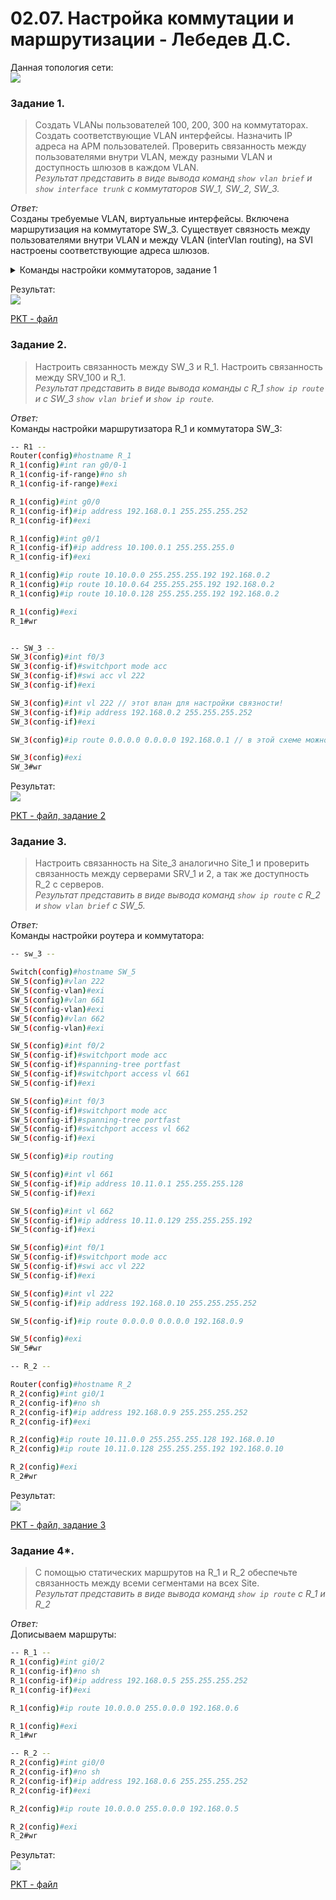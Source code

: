 # 02.07. Настройка коммутации и маршрутизации - Лебедев Д.С.
Данная топология сети:  
![](_attachments/02.07-00-00.png)  


### Задание 1.
> Создать VLANы пользователей 100, 200, 300 на коммутаторах. Создать соответствующие VLAN интерфейсы. Назначить IP адреса на АРМ пользователей. Проверить связанность между пользователями внутри VLAN, между разными VLAN и доступность шлюзов в каждом VLAN.  
> *Результат представить в виде вывода команд `show vlan brief` и `show interface trunk` с коммутаторов SW_1, SW_2, SW_3.*

*Ответ:*  
Созданы требуемые VLAN, виртуальные интерфейсы. Включена маршрутизация на коммутаторе SW_3. Существует связность между пользователями внутри VLAN  и между VLAN (interVlan routing), на SVI настроены соответствующие адреса шлюзов.

<details>
<summary>Команды настройки коммутаторов, задание 1</summary>

```bash
-- SW_1 --
Switch(config)#hostname SW_1
SW_1(config)#vlan 100
SW_1(config-vlan)#name USER_1
SW_1(config-vlan)#exi

SW_1(config)#int f0/2
SW_1(config-if)#switchport mode acc
SW_1(config-if)#spanning-tree portfast
SW_1(config-if)#switchport access vl 100
SW_1(config-if)#exi

SW_1(config)#vl 200
SW_1(config-vlan)#name USER_2
SW_1(config-vlan)#exi

SW_1(config)#int f0/3
SW_1(config-if)#switchport mode acc
SW_1(config-if)#spanning-tree portfast
SW_1(config-if)#switchport access vl 200
SW_1(config-if)#exi

SW_1(config)#int f0/1
SW_1(config-if)#switchport mode trunk
SW_1(config-if)#switchport trunk all vl 100,200
SW_1(config-if)#exi
SW_1(config)#exi
SW_1#wr

SW_1(config)#vl 300
SW_1(config-vlan)#name USER_3
SW_1(config-vlan)#exi

SW_1(config)#vl 999
SW_1(config-vlan)#name MGMT

SW_1(config-vlan)#exi

SW_1(config)#int f0/4
SW_1(config-if)#switchport mode acc
SW_1(config-if)#spanning-tree portfast
SW_1(config-if)#switchport access vl 300
SW_1(config-if)#exi


SW_1(config)#int f0/1
SW_1(config-if)#switchport trunk allowed vlan add 300
SW_1(config-if)#switchport trunk allowed vlan add 999

SW_1(config)#exi
SW_1#wr

-- SW_2 --
Switch(config)#hostname SW_2
SW_2(config)#vl 100
SW_2(config-vlan)#name USER_1
SW_2(config-vlan)#exi
SW_2(config)#vl 200
SW_2(config-vlan)#name USER_2
SW_2(config-vlan)#exi
SW_2(config)#vl 300
SW_2(config-vlan)#name USER_3
SW_2(config-vlan)#exi
SW_2(config)#vl 999
SW_2(config-vlan)#name MGMT
SW_2(config-vlan)#exi

SW_2(config)#interface range fa0/2 - 4
SW_2(config-if-range)#switchport mode acc
SW_2(config-if-range)#spanning-tree portfast

SW_2(config-if-range)#int f0/2
SW_2(config-if)#switchport access vl 100

SW_2(config-if)#int f0/3
SW_2(config-if)#switchport access vl 200

SW_2(config-if)#int f0/4
SW_2(config-if)#switchport access vl 300

SW_2(config-if)#int f0/1
SW_2(config-if)#switchport mode trunk
SW_2(config-if)#switchport trunk all vl 100,200,300,999
SW_2(config-if)#exi
SW_2(config)#exi
SW_2#wr

-- SW_3 --
Switch(config)#hostname SW_3
SW_3(config)#vl 100
SW_3(config-vlan)#name USER_1
SW_3(config-vlan)#exi

SW_3(config)#vl 200
SW_3(config-vlan)#name USER_2
SW_3(config-vlan)#exi

SW_3(config)#vl 300
SW_3(config-vlan)#name USER_3
SW_3(config-vlan)#exi

SW_3(config)#vl 222
SW_3(config-vlan)#exi

SW_3(config)#vl 999
SW_3(config-vlan)#name MGMT
SW_3(config-vlan)#exi

SW_3(config)#interface range fa0/1-2
SW_3(config-if-range)#switchport trunk encapsulation dot1q
SW_3(config-if-range)#switchport mode trunk
SW_3(config-if-range)#switchport trunk all vl 100,200,300,999
SW_3(config-if-range)#exi


--- включить маршрутизацию на SW_3 и настроить виртуальные интерфейсы ---
SW_3(config)#ip routing

SW_3(config)#int vl 100
SW_3(config-if)#ip address 10.10.0.1 255.255.255.192
SW_3(config-if)#exi

SW_3(config)#int vl 200
SW_3(config-if)#
SW_3(config-if)#ip address 10.10.0.65 255.255.255.192
SW_3(config-if)#exi

SW_3(config)#int vl 300
SW_3(config-if)#ip address 10.10.0.129 255.255.255.192
SW_3(config-if)#exi

SW_3(config)#exi
SW_3#wr
```
</details>

Результат:  
![](_attachments/02.07-01-01.png)  

[PKT - файл](_attachments/02.07-01-01.pkt)

### Задание 2.
> Настроить связанность между SW_3 и R_1. Настроить связанность между SRV_100 и R_1.  
> *Результат представить в виде вывода команды с R_1 `show ip route` и с SW_3 `show vlan brief` и `show ip route`.*

*Ответ:*  
Команды настройки маршрутизатора R_1 и коммутатора SW_3:  
```bash
-- R1 --
Router(config)#hostname R_1
R_1(config)#int ran g0/0-1
R_1(config-if-range)#no sh
R_1(config-if-range)#exi

R_1(config)#int g0/0
R_1(config-if)#ip address 192.168.0.1 255.255.255.252
R_1(config-if)#exi

R_1(config)#int g0/1
R_1(config-if)#ip address 10.100.0.1 255.255.255.0
R_1(config-if)#exi

R_1(config)#ip route 10.10.0.0 255.255.255.192 192.168.0.2
R_1(config)#ip route 10.10.0.64 255.255.255.192 192.168.0.2
R_1(config)#ip route 10.10.0.128 255.255.255.192 192.168.0.2

R_1(config)#exi
R_1#wr


-- SW_3 --
SW_3(config)#int f0/3
SW_3(config-if)#switchport mode acc
SW_3(config-if)#swi acc vl 222
SW_3(config-if)#exi

SW_3(config)#int vl 222 // этот влан для настройки связности!
SW_3(config-if)#ip address 192.168.0.2 255.255.255.252
SW_3(config-if)#exi

SW_3(config)#ip route 0.0.0.0 0.0.0.0 192.168.0.1 // в этой схеме можно дефолтный маршрут

SW_3(config)#exi
SW_3#wr
```

Результат:  
![](_attachments/02.07-02-01.png)

[PKT - файл, задание 2](_attachments/02.07-02-01.pkt)


### Задание 3.
> Настроить связанность на Site_3 аналогично Site_1 и проверить связанность между серверами SRV_1 и 2, а так же доступность R_2 с серверов.  
> *Результат представить в виде вывода команд `show ip route` с R_2 и `show vlan brief` с SW_5.*

*Ответ:*  
Команды настройки роутера и коммутатора:  
```bash
-- sw_3 --

Switch(config)#hostname SW_5
SW_5(config)#vlan 222
SW_5(config-vlan)#exi
SW_5(config)#vlan 661
SW_5(config-vlan)#exi
SW_5(config)#vlan 662
SW_5(config-vlan)#exi

SW_5(config)#int f0/2
SW_5(config-if)#switchport mode acc
SW_5(config-if)#spanning-tree portfast
SW_5(config-if)#switchport access vl 661
SW_5(config-if)#exi

SW_5(config)#int f0/3
SW_5(config-if)#switchport mode acc
SW_5(config-if)#spanning-tree portfast
SW_5(config-if)#switchport access vl 662
SW_5(config-if)#exi

SW_5(config)#ip routing

SW_5(config)#int vl 661
SW_5(config-if)#ip address 10.11.0.1 255.255.255.128
SW_5(config-if)#exi

SW_5(config)#int vl 662
SW_5(config-if)#ip address 10.11.0.129 255.255.255.192
SW_5(config-if)#exi

SW_5(config)#int f0/1
SW_5(config-if)#switchport mode acc
SW_5(config-if)#swi acc vl 222
SW_5(config-if)#exi

SW_5(config)#int vl 222
SW_5(config-if)#ip address 192.168.0.10 255.255.255.252

SW_5(config-if)#ip route 0.0.0.0 0.0.0.0 192.168.0.9

SW_5(config)#exi
SW_5#wr

-- R_2 --

Router(config)#hostname R_2
R_2(config)#int gi0/1
R_2(config-if)#no sh
R_2(config-if)#ip address 192.168.0.9 255.255.255.252
R_2(config-if)#exi

R_2(config)#ip route 10.11.0.0 255.255.255.128 192.168.0.10
R_2(config)#ip route 10.11.0.128 255.255.255.192 192.168.0.10

R_2(config)#exi
R_2#wr
```

Результат:  
![](_attachments/02.07-03-01.png)  

[PKT - файл, задание 3](_attachments/02.07-03-01.pkt)

### Задание 4*.
> С помощью статических маршрутов на R_1 и R_2 обеспечьте связанность между всеми сегментами на всех Site.  
> *Результат представить в виде вывода команд `show ip route` с R_1 и R_2*

*Ответ:*  
Дописываем маршруты:  
```bash
-- R_1 --
R_1(config)#int gi0/2
R_1(config-if)#no sh
R_1(config-if)#ip address 192.168.0.5 255.255.255.252
R_1(config-if)#exi

R_1(config)#ip route 10.0.0.0 255.0.0.0 192.168.0.6

R_1(config)#exi
R_1#wr

-- R_2 --
R_2(config)#int gi0/0
R_2(config-if)#no sh
R_2(config-if)#ip address 192.168.0.6 255.255.255.252
R_2(config-if)#exi

R_2(config)#ip route 10.0.0.0 255.0.0.0 192.168.0.5

R_2(config)#exi
R_2#wr
```

Результат:  
![](_attachments/02.07-04-01.png)  

[PKT - файл](_attachments/02.07-04-01.pkt)
